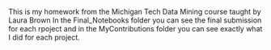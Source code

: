 This is my homework from the Michigan Tech Data Mining course taught by Laura Brown
In the Final_Notebooks folder you can see the final submission for each rpoject and in the
MyContributions folder you can see exactly what I did for each project.
